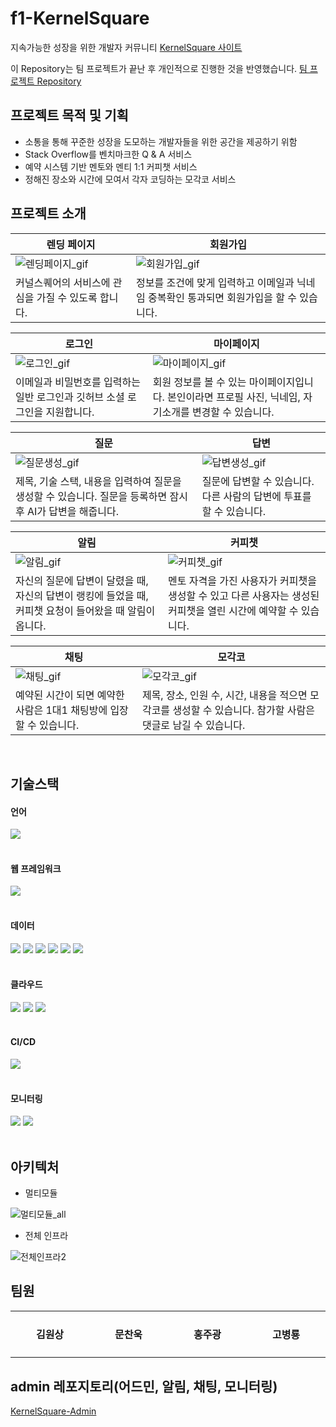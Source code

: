 # f1-KernelSquare
지속가능한 성장을 위한 개발자 커뮤니티 [KernelSquare 사이트](https://kernelsquare.live)

이 Repository는 팀 프로젝트가 끝난 후 개인적으로 진행한 것을 반영했습니다. [팀 프로젝트 Repository](https://github.com/Kernel360/f1-KernelSquare-backend)

## 프로젝트 목적 및 기획
- 소통을 통해 꾸준한 성장을 도모하는 개발자들을 위한 공간을 제공하기 위함
- Stack Overflow를 벤치마크한 Q & A 서비스
- 예약 시스템 기반 멘토와 멘티 1:1 커피챗 서비스
- 정해진 장소와 시간에 모여서 각자 코딩하는 모각코 서비스

## 프로젝트 소개
| 렌딩 페이지 | 회원가입 |
| --- | --- |
| ![렌딩페이지_gif](https://github.com/Kernel360/f1-KernelSquare-backend/assets/97713997/2c1f91e7-e9a3-4449-94ef-10467a52d06e) | ![회원가입_gif](https://github.com/Kernel360/f1-KernelSquare-backend/assets/97713997/cdce8833-d566-4f7d-84f1-b02a2f8fe641) |
| 커널스퀘어의 서비스에 관심을 가질 수 있도록 합니다. | 정보를 조건에 맞게 입력하고 이메일과 닉네임 중복확인 통과되면 회원가입을 할 수 있습니다. |

| 로그인 | 마이페이지 |
| --- | --- |
| ![로그인_gif](https://github.com/Kernel360/f1-KernelSquare-backend/assets/97713997/49d75024-d7b7-4be1-a9b7-9ea541d8a886) | ![마이페이지_gif](https://github.com/Kernel360/f1-KernelSquare-backend/assets/97713997/bb93e5aa-aafa-4866-ae06-2fc6fad5b8f7) |
| 이메일과 비밀번호를 입력하는 일반 로그인과 깃허브 소셜 로그인을 지원합니다. | 회원 정보를 볼 수 있는 마이페이지입니다. 본인이라면 프로필 사진, 닉네임, 자기소개를 변경할 수 있습니다. |

| 질문 | 답변 |
| --- | --- |
| ![질문생성_gif](https://github.com/Kernel360/f1-KernelSquare-backend/assets/97713997/2250e06d-f807-408d-ad82-11808da768bc) | ![답변생성_gif](https://github.com/Kernel360/f1-KernelSquare-backend/assets/97713997/312a3e79-194e-453b-a38f-07c19dd5b90a) |
| 제목, 기술 스택, 내용을 입력하여 질문을 생성할 수 있습니다. 질문을 등록하면 잠시 후 AI가 답변을 해줍니다. | 질문에 답변할 수 있습니다. 다른 사람의 답변에 투표를 할 수 있습니다. |

| 알림 | 커피챗 |
| --- | --- |
| ![알림_gif](https://github.com/Kernel360/f1-KernelSquare-backend/assets/97713997/02fbe714-0fbd-4cf6-b6fa-fa7d65e6d842) | ![커피챗_gif](https://github.com/Kernel360/f1-KernelSquare-backend/assets/97713997/6b7b28c0-1f33-4450-8865-91e3b627d387) |
| 자신의 질문에 답변이 달렸을 때, 자신의 답변이 랭킹에 들었을 때, 커피챗 요청이 들어왔을 때 알림이 옵니다. | 멘토 자격을 가진 사용자가 커피챗을 생성할 수 있고 다른 사용자는 생성된 커피챗을 열린 시간에 예약할 수 있습니다. |

| 채팅 | 모각코 |
| --- | --- |
| ![채팅_gif](https://github.com/Kernel360/f1-KernelSquare-backend/assets/97713997/c7c13359-b8d4-4a11-800b-105de5403fa8) | ![모각코_gif](https://github.com/Kernel360/f1-KernelSquare-backend/assets/97713997/56c529b2-1b8b-42f6-a4f5-6d396d66ffa6) |
| 예약된 시간이 되면 예약한 사람은 1대1 채팅방에 입장할 수 있습니다. | 제목, 장소, 인원 수, 시간, 내용을 적으면 모각코를 생성할 수 있습니다. 참가할 사람은 댓글로 남길 수 있습니다. |

<br>

## 기술스택
#### 언어
<div>
  <img src="https://img.shields.io/badge/openjdk-437291?style=flat&logo=openjdk&logoColor=white"/>
</div>
<br>

#### 웹 프레임워크
<div>
  <img src="https://img.shields.io/badge/springboot-6DB33F?style=flat&logo=springboot&logoColor=white"/>
</div>
<br>

#### 데이터
<div>
  <img src="https://img.shields.io/badge/mysql-4479A1?style=flat&logo=mysql&logoColor=white"/>
  <img src="https://img.shields.io/badge/redis-DC382D?style=flat&logo=redis&logoColor=white"/>
  <img src="https://img.shields.io/badge/flyway-CC0200?style=flat&logo=flyway&logoColor=white"/>
  <img src="https://img.shields.io/badge/amazons3-569A31?style=flat&logo=amazons3&logoColor=white"/>
  <img src="https://img.shields.io/badge/mongodb-47A248?style=flat&logo=mongodb&logoColor=white"/>
  <img src="https://img.shields.io/badge/apachekafka-231F20?style=flat&logo=apachekafka&logoColor=white"/>
</div>
<br>

#### 클라우드
<div>
  <img src="https://img.shields.io/badge/amazonec2-FF9900?style=flat&logo=amazonec2&logoColor=white"/>
  <img src="https://img.shields.io/badge/docker-2496ED?style=flat&logo=docker&logoColor=white"/>
  <img src="https://img.shields.io/badge/nginx-009639?style=flat&logo=nginx&logoColor=white"/>
</div>
<br>

#### CI/CD
<div>
  <img src="https://img.shields.io/badge/githubactions-2088FF?style=flat&logo=githubactions&logoColor=white"/>
</div>
<br>

#### 모니터링
<div>
  <img src="https://img.shields.io/badge/prometheus-E6522C?style=flat&logo=prometheus&logoColor=white"/>
  <img src="https://img.shields.io/badge/grafana-F46800?style=flat&logo=grafana&logoColor=white"/>
</div>
<br>

## 아키텍처
- 멀티모듈

![멀티모듈_all](https://github.com/Kernel360/f1-KernelSquare-backend/assets/97713997/2536ac8b-80d3-47c5-92f4-5e550a25a4cd)



- 전체 인프라

![전체인프라2](https://github.com/Kernel360/f1-KernelSquare-backend/assets/97713997/25de0c61-b20f-41fe-8a1b-12d1a84c728c)

## 팀원
<table>
  <tr>
    <td align="center" width="120px">
<!--       <a href="">  
        <img src="" alt="" />
      </a> -->
      <h4>김원상</h2>
    </td>
   <td align="center" width="120px">
      <h4>문찬욱</h2>
    </td>
    <td align="center" width="120px">
      <h4>홍주광</h2>
    </td>
    <td align="center" width="120px">
      <h4>고병룡</h2>
    </td>
  </tr>
</table>

## admin 레포지토리(어드민, 알림, 채팅, 모니터링)
[KernelSquare-Admin](https://github.com/Kernel360/f1-KernelSquare-admin-backend)
